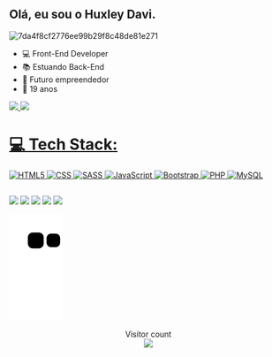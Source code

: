 ## Olá, eu sou o Huxley Davi.

![7da4f8cf2776ee99b29f8c48de81e271](https://user-images.githubusercontent.com/40921734/157924952-f325cfca-b106-4916-977b-c7d02d6eb530.gif)

- 💻 Front-End Developer
- 📚 Estuando Back-End
- 🚀 Futuro empreendedor
- 🤺 19 anos

<div align="left">
  <a href="https://github.com/huxleydavi">
  <img height="200em" src="https://github-readme-stats.vercel.app/api?username=huxleydavi&show_icons=true&theme=dark&include_all_commits=false&count_private=true"/>
  <img height="200em" src="https://github-readme-stats.vercel.app/api/top-langs/?username=huxleydavi&layout=compact&langs_count=10&theme=dark"/>
</div>

# 💻 Tech Stack:
![HTML5](https://img.shields.io/badge/html5-%23E34F26.svg?style=for-the-badge&logo=html5&logoColor=white) ![CSS](https://img.shields.io/badge/css-%23475aa6.svg?style=for-the-badge&logo=css&logoColor=white)  ![SASS](https://img.shields.io/badge/sass-%23d429f2.svg?style=for-the-badge&logo=sass&logoColor=white) ![JavaScript](https://img.shields.io/badge/javascript-%23323330.svg?style=for-the-badge&logo=javascript&logoColor=%white) ![Bootstrap](https://img.shields.io/badge/bootstrap-%23563D7C.svg?style=for-the-badge&logo=bootstrap&logoColor=white) ![PHP](https://img.shields.io/badge/php-%233b0494.svg?style=for-the-badge&logo=php&logoColor=white) ![MySQL](https://img.shields.io/badge/mysql-%23475aa6.svg?style=for-the-badge&logo=mysql&logoColor=white) 

  
  ##
  
 <div> 
    <a href="https://www.instagram.com/huxl3y_/" target="_blank"><img src="https://img.shields.io/badge/-Instagram-%23E4405F?style=for-the-badge&logo=instagram&logoColor=white" target="_blank"></a>
   <a href="https://discord.gg/uY5UMsnWYz" target="_blank"><img src="https://img.shields.io/badge/Discord-7289DA?style=for-the-badge&logo=discord&logoColor=white" target="_blank"></a>
    <a href = "https://mailto:huxdavi@gmail.com"><img src="https://img.shields.io/badge/-Gmail-%23333?style=for-the-badge&logo=gmail&logoColor=white" target="_blank"></a>
    <a href="https://www.linkedin.com/in/huxley-davi-029143259/" target="_blank"><img src="https://img.shields.io/badge/-LinkedIn-%230077B5?style=for-the-badge&logo=linkedin&logoColor=white" target="_blank"></a>
    <a href="https://twitter.com/huxk__/" target="_blank"><img src="https://img.shields.io/badge/Twitter-1DA1F2?style=for-the-badge&logo=twitter&logoColor=white"></a>
 </div>
      
![Snake animation](https://github.com/rafaballerini/rafaballerini/blob/output/github-contribution-grid-snake.svg)

<p align="center"> 
  Visitor count<br>
  <img src="https://profile-counter.glitch.me/insolitum/count.svg" />
</p>
